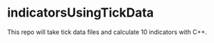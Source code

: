 # indicatorsUsingTickData
This repo will take tick data files and calculate 10 indicators with C++.
